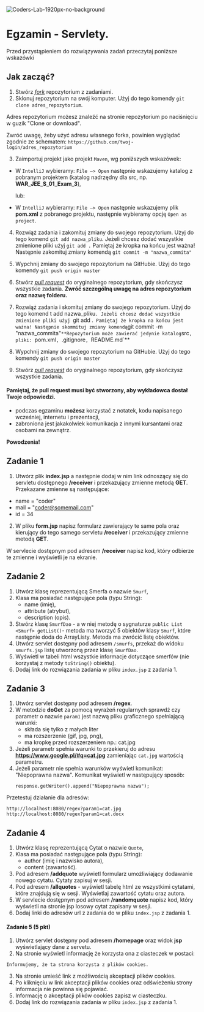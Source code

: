 ![Coders-Lab-1920px-no-background](https://user-images.githubusercontent.com/152855/73064373-5ed69780-3ea1-11ea-8a71-3d370a5e7dd8.png)

# Egzamin - Servlety.

Przed przystąpieniem do rozwiązywania zadań przeczytaj poniższe wskazówki

## Jak zacząć?

1. Stwórz [*fork*](https://guides.github.com/activities/forking/) repozytorium z zadaniami.
2. Sklonuj repozytorium na swój komputer. Użyj do tego komendy `git clone adres_repozytorium`.

Adres repozytorium możesz znaleźć na stronie repozytorium po naciśnięciu w guzik "Clone or download".

Zwróć uwagę, żeby użyć adresu własnego forka, powinien wyglądać zgodnie ze schematem:
`https://github.com/twoj-login/adres_repozytorium`


3. Zaimportuj projekt jako projekt `Maven`, wg poniższych wskazówek:

- W `IntelliJ` wybieramy: `File –> Open` następnie wskazujemy katalog z pobranym projektem
(katalog nadrzędny dla src, np. **WAR_JEE_S_01_Exam_3**),
	
    lub:

- W `IntelliJ` wybieramy: `File –> Open` następnie wskazujemy plik **pom.xml** z pobranego projektu, 
następnie wybieramy opcję `Open as project`. 

4. Rozwiąż zadania i zakomituj zmiany do swojego repozytorium. Użyj do tego komend `git add nazwa_pliku`.
Jeżeli chcesz dodać wszystkie zmienione pliki użyj `git add .` 
Pamiętaj że kropka na końcu jest ważna!
Następnie zakomituj zmiany komendą `git commit -m "nazwa_commita"`
5. Wypchnij zmiany do swojego repozytorium na GitHubie.  Użyj do tego komendy `git push origin master`
6. Stwórz [*pull request*](https://help.github.com/articles/creating-a-pull-request) do oryginalnego repozytorium, gdy skończysz wszystkie zadania.
**Zwróć szczególną uwagę na adres repozytorium oraz nazwę folderu.**

7. Rozwiąż zadania i skomituj zmiany do swojego repozytorium. Użyj do tego komend t add nazwa_pliku`.
Jeżeli chcesz dodać wszystkie zmienione pliki użyj `git add .` 
Pamiętaj że kropka na końcu jest ważna!
Następnie skommituj zmiany komendą `git commit -m "nazwa_commita"`
    **Repozytorium może zawierać jedynie katalog `src`, pliki: `pom.xml`, `.gitignore`, `README.md`**
8. Wypchnij zmiany do swojego repozytorium na GitHubie.  Użyj do tego komendy `git push origin master`
9. Stwórz [*pull request*](https://help.github.com/articles/creating-a-pull-request) do oryginalnego repozytorium, gdy skończysz wszystkie zadania.

#### Pamiętaj, że pull request musi być stworzony, aby wykładowca dostał Twoje odpowiedzi.

* podczas egzaminu **możesz** korzystać z notatek, kodu napisanego wcześniej, internetu i prezentacji,
* zabroniona jest jakakolwiek komunikacja z innymi kursantami oraz osobami na zewnątrz.

**Powodzenia!**


## Zadanie 1 

1. Utwórz plik **index.jsp** a następnie dodaj w nim link odnoszący się do servletu dostępnego  **/receiver** i przekazujący zmienne metodą **GET**. 
Przekazane zmienne są następujące:
* name = "coder"
* mail = "coder@somemail.com"
* id = 34

2. W pliku **form.jsp** napisz formularz zawierający te same pola oraz kierujący do tego samego servletu
  **/receiver** i przekazujący zmienne metodą **GET**.
   
W servlecie dostępnym pod adresem **/receiver** napisz kod, który odbierze te zmienne i wyświetli je na ekranie.


## Zadanie 2

1. Utwórz klasę reprezentującą Smerfa o nazwie `Smurf`, 
2. Klasa ma posiadać następujące pola (typu String):
    * name (imię),
    * attribute (atrybut),
    * description (opis).
3. Stwórz klasę `SmurfDao` - a w niej metodę o sygnaturze `public List <Smurf> getList()`- metoda ma tworzyć 5 obiektów klasy `Smurf`,
 które następnie doda do ArrayListy. Metoda ma zwrócić listę obiektów.
4. Utwórz servlet dostępny pod adresem `/smurfs`, przekaż do widoku `smurfs.jsp` listę utworzoną przez klasę `SmurfDao`.
5. Wyświetl w tabeli html wszystkie informacje dotyczące smerfów (nie korzystaj z metody `toString()` obiektu).
6. Dodaj link do rozwiązania zadania w pliku `index.jsp` z zadania 1.


## Zadanie 3

1. Utwórz servlet dostępny pod adresem **/regex**.
2. W metodzie **doGet** za pomocą wyrażeń regularnych sprawdź czy parametr o nazwie `param1`
 jest nazwą pliku graficznego spełniającą warunki:
    - składa się tylko z małych liter
    - ma rozszerzenie (gif, jpg, png),
    - ma kropkę przed rozszerzeniem np.: cat.jpg
3. Jeżeli parametr spełnia warunki to przekieruj do adresu **https://www.google.pl/#q=cat.jpg** zamieniając `cat.jpg` wartością parametru.
4. Jeżeli parametr nie spełnia warunków wyświetl komunikat: "Niepoprawna nazwa".
 Komunikat wyświetl w następujący sposób:
    ````
    response.getWriter().append("Niepoprawna nazwa");
    ````
Przetestuj działanie dla adresów:
````
http://localhost:8080/regex?param1=cat.jpg
http://localhost:8080/regex?param1=cat.docx
````


## Zadanie 4

1. Utwórz klasę reprezentującą Cytat o nazwie `Quote`, 
2. Klasa ma posiadać następujące pola (typu String):
    * author (imię i nazwisko autora),
    * content (zawartość).
3. Pod adresem **/addquote** wyświetl formularz umożliwiający dodawanie nowego cytatu. Cytaty zapisuj w sesji.
4. Pod adresem **/allquotes** - wyświetl tabelę html ze wszystkimi cytatami, które znajdują się w sesji. 
Wyświetlaj zawartość cytatu oraz autora.
5. W servlecie dostępnym pod adresem **/randomquote** napisz kod, który wyświetli na stronie jsp losowy cytat zapisany w sesji.    
6. Dodaj linki do adresów url z zadania do  w pliku `index.jsp` z zadania 1.



#### Zadanie 5 (5 pkt)

1. Utwórz servlet dostępny pod adresem **/homepage** oraz widok **jsp** wyświetlający dane z servetu.
2. Na stronie wyświetl informację że korzysta ona z ciasteczek w postaci:
```
Informujemy, że ta strona korzysta z plików cookies. 
```
3. Na stronie umieść link z możliwością akceptacji plików cookies.
4. Po kliknięciu w link akceptacji plików cookies oraz odświeżeniu strony informacja nie powinna się pojawiać.
5. Informację o akceptacji plików cookies zapisz w ciasteczku. 
6. Dodaj link do rozwiązania zadania w pliku `index.jsp` z zadania 1.
